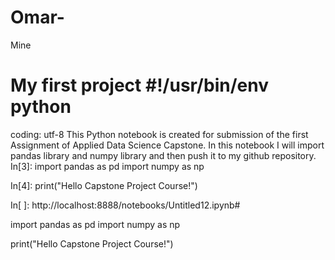 # Omar-
Mine
# My first project #!/usr/bin/env python

coding: utf-8
This Python notebook is created for submission of the first Assignment of Applied Data Science Capstone. In this notebook I will import pandas library and numpy library and then push it to my github repository.
In[3]:
import pandas as pd import numpy as np

In[4]:
print("Hello Capstone Project Course!")

In[ ]:
http://localhost:8888/notebooks/Untitled12.ipynb#
 
 import pandas as pd
import numpy as np
 
 
  print("Hello Capstone Project Course!")
